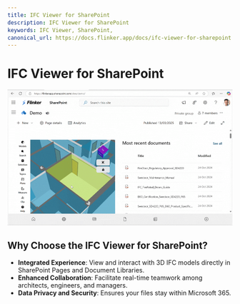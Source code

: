```yaml
---
title: IFC Viewer for SharePoint
description: IFC Viewer for SharePoint
keywords: IFC Viewer, SharePoint,
canonical_url: https://docs.flinker.app/docs/ifc-viewer-for-sharepoint.html
---
```


# IFC Viewer for SharePoint

![IFC Viewer for Teams](/_media/sharepoint-webpart-ifc-viewer.gif)

## Why Choose the IFC Viewer for SharePoint?
- **Integrated Experience**: View and interact with 3D IFC models directly in SharePoint Pages and Document Libraries.  
- **Enhanced Collaboration**: Facilitate real-time teamwork among architects, engineers, and managers.  
- **Data Privacy and Security**: Ensures your files stay within Microsoft 365.  